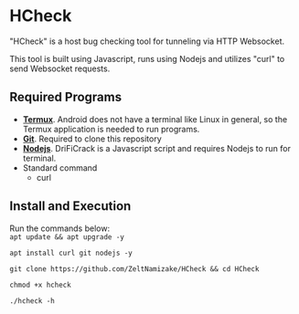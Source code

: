 # HCheck
"HCheck" is a host bug checking tool for tunneling via HTTP Websocket.

This tool is built using Javascript, runs using Nodejs and utilizes "curl" to send Websocket requests.

## Required Programs

* [__Termux__](https://f-droid.org/packages/com.termux/). Android does not have a terminal like Linux in general, so the Termux application is needed to run programs.
* [__Git__](https://git-scm.com/downloads). Required to clone this repository
* [__Nodejs__](https://nodejs.org). DriFiCrack is a Javascript script and requires Nodejs to run for terminal.
* Standard command
  * curl

## Install and Execution
Run the commands below:<br>
`apt update && apt upgrade -y`<br>

`apt install curl git nodejs -y`<br>

`git clone https://github.com/ZeltNamizake/HCheck && cd HCheck`<br>

`chmod +x hcheck`<br>

`./hcheck -h`
